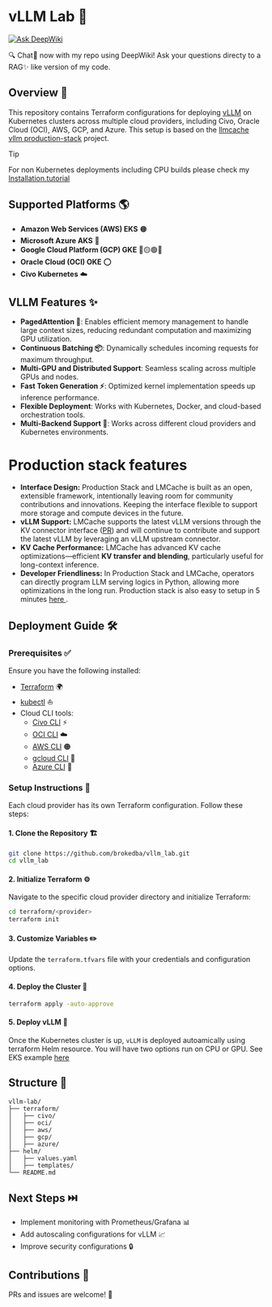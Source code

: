 # vLLM Lab 🚀
[![Ask DeepWiki](https://deepwiki.com/badge.svg)](https://deepwiki.com/brokedba/vllm-lab)  

🔍 Chat💬 now with my repo using DeepWiki! Ask your questions directy to a RAG✨ like version of my code.
## Overview 📌

This repository contains Terraform configurations for deploying [vLLM](https://github.com/vllm-project/vllm) on Kubernetes clusters across multiple cloud providers, including Civo, Oracle Cloud (OCI), AWS, GCP, and Azure. This setup is based on the [llmcache vllm production-stack](https://github.com/llmcache/vllm-production-stack) project.

> [!TIP]
> For non Kubernetes deployments including CPU builds please check my [Installation.tutorial](./docs/Installation.md)

## Supported Platforms 🌎

- **Amazon Web Services (AWS) EKS** 🟠
- **Microsoft Azure AKS** 🔷  
- **Google Cloud Platform (GCP) GKE** 🔵🟡🟢🔴
- **Oracle Cloud (OCI) OKE** ⭕
- **Civo Kubernetes** ☁️
## VLLM Features ✨
- **PagedAttention 🚀**: Enables efficient memory management to handle large context sizes, reducing redundant computation and maximizing GPU utilization.
- **Continuous Batching 📦**: Dynamically schedules incoming requests for maximum throughput.
- **Multi-GPU and Distributed Support**: Seamless scaling across multiple GPUs and nodes.
- **Fast Token Generation ⚡**: Optimized kernel implementation speeds up inference performance.
- **Flexible Deployment**: Works with Kubernetes, Docker, and cloud-based orchestration tools.
- **Multi-Backend Support 🔗**: Works across different cloud providers and Kubernetes environments.

# Production stack features
- **Interface Design:** Production Stack and LMCache is built as an open, extensible framework, intentionally leaving room for community contributions and innovations. Keeping the interface flexible to support more storage and compute devices in the future.
- **vLLM Support:** LMCache supports the latest vLLM versions through the KV connector interface ([PR](https://github.com/vllm-project/vllm/pull/12953)) and will continue to contribute and support the latest vLLM by leveraging an vLLM upstream connector.
- **KV Cache Performance:** LMCache has advanced KV cache optimizations—efficient **KV transfer and blending**, particularly useful for long-context inference.
- **Developer Friendliness:** In Production Stack and LMCache, operators can directly program LLM serving logics in Python, allowing more optimizations in the long run. Production stack is also easy to setup in 5 minutes [here ](https://github.com/vllm-project/production-stack/tree/main/tutorials).
## Deployment Guide 🛠️

### Prerequisites ✅

Ensure you have the following installed:

- [Terraform](https://developer.hashicorp.com/terraform/downloads) 🌍
- [kubectl](https://kubernetes.io/docs/tasks/tools/) ⛵
- Cloud CLI tools:
  - [Civo CLI](https://www.civo.com/docs) ⚡
  - [OCI CLI](https://docs.oracle.com/en-us/iaas/Content/API/SDKDocs/cli.htm) ☁️
  - [AWS CLI](https://docs.aws.amazon.com/cli/latest/userguide/install-cliv2.html) 🟠
  - [gcloud CLI](https://cloud.google.com/sdk/docs/install) 🔵
  - [Azure CLI](https://learn.microsoft.com/en-us/cli/azure/install-azure-cli) 🔷

### Setup Instructions 📖

Each cloud provider has its own Terraform configuration. Follow these steps:

#### 1. Clone the Repository 🏗️

```bash
git clone https://github.com/brokedba/vllm_lab.git
cd vllm_lab
```

#### 2. Initialize Terraform ⚙️

Navigate to the specific cloud provider directory and initialize Terraform:

```bash
cd terraform/<provider>
terraform init
```

#### 3. Customize Variables ✏️

Update the `terraform.tfvars` file with your credentials and configuration options.

#### 4. Deploy the Cluster 🚀

```bash
terraform apply -auto-approve
```

#### 5. Deploy vLLM 🧠

Once the Kubernetes cluster is up, `vLLM` is deployed autoamically using terraform Helm resource. You will have two options run on CPU or GPU. See EKS example  [here](https://github.com/brokedba/vllm-lab/tree/main/terraform/aws) 


## Structure 📂

```
vllm-lab/
├── terraform/
│   ├── civo/
│   ├── oci/
│   ├── aws/
│   ├── gcp/
│   ├── azure/
├── helm/
│   ├── values.yaml
│   ├── templates/
└── README.md
```

## Next Steps ⏭️

- Implement monitoring with Prometheus/Grafana 📊
- Add autoscaling configurations for vLLM 📈
- Improve security configurations 🔒

## Contributions 🤝

PRs and issues are welcome! 🚀

